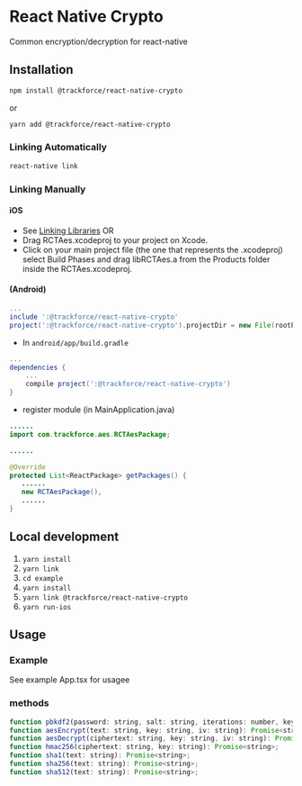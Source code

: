 # React Native Crypto
Common encryption/decryption for react-native


## Installation
```sh
npm install @trackforce/react-native-crypto
```
or
```sh
yarn add @trackforce/react-native-crypto
```
### Linking Automatically
```sh
react-native link
```
### Linking Manually

#### iOS
* See [Linking Libraries](http://facebook.github.io/react-native/docs/linking-libraries-ios.html)
OR
* Drag RCTAes.xcodeproj to your project on Xcode.
* Click on your main project file (the one that represents the .xcodeproj) select Build Phases and drag libRCTAes.a from the Products folder inside the RCTAes.xcodeproj.

#### (Android)

```gradle
...
include ':@trackforce/react-native-crypto'
project(':@trackforce/react-native-crypto').projectDir = new File(rootProject.projectDir, '../node_modules/@trackforce/react-native-crypto/android')
```

* In `android/app/build.gradle`

```gradle
...
dependencies {
    ...
    compile project(':@trackforce/react-native-crypto')
}
```

* register module (in MainApplication.java)

```java
......
import com.trackforce.aes.RCTAesPackage;

......

@Override
protected List<ReactPackage> getPackages() {
   ......
   new RCTAesPackage(),
   ......
}
```

## Local development

1. `yarn install`
2. `yarn link`
3. `cd example`
4. `yarn install`
5. `yarn link @trackforce/react-native-crypto`
6. `yarn run-ios`



## Usage

### Example

See example App.tsx for usagee

### methods

```js
function pbkdf2(password: string, salt: string, iterations: number, keyLen: number, hash: 'sha1' | 'sha512'): Promise<string>;
function aesEncrypt(text: string, key: string, iv: string): Promise<string>;
function aesDecrypt(ciphertext: string, key: string, iv: string): Promise<string>;
function hmac256(ciphertext: string, key: string): Promise<string>;
function sha1(text: string): Promise<string>;
function sha256(text: string): Promise<string>;
function sha512(text: string): Promise<string>;
```
